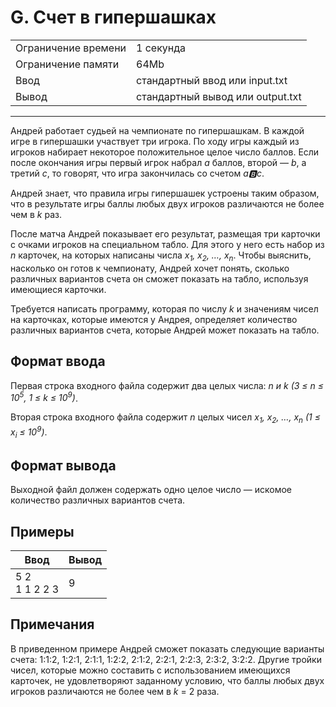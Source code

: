 # G. Счет в гипершашках

<table>
  <tr>
  	<td>Ограничение времени</td>
  	<td>1 секунда</td>
  </tr>
  <tr>
  	<td>Ограничение памяти</td>
  	<td>64Mb</td>
  </tr>
  <tr>
  	<td>Ввод</td>
  	<td>стандартный ввод или input.txt</td>
  </tr>
  <tr>
  	<td>Вывод</td>
  	<td>стандартный вывод или output.txt</td>
  </tr>
</table>

---
Андрей работает судьей на чемпионате по гипершашкам. В каждой игре в гипершашки участвует три игрока. По ходу игры каждый из игроков набирает некоторое положительное целое число баллов. Если после окончания игры первый игрок набрал *a* баллов, второй — *b*, а третий *c*, то говорят, что игра закончилась со счетом *a:b:c*.

Андрей знает, что правила игры гипершашек устроены таким образом, что в результате игры баллы любых двух игроков различаются не более чем в *k* раз.

После матча Андрей показывает его результат, размещая три карточки с очками игроков на специальном табло. Для этого у него есть набор из *n* карточек, на которых написаны числа *x<sub>1</sub>, x<sub>2</sub>, …, x<sub>n</sub>*. Чтобы выяснить, насколько он готов к чемпионату, Андрей хочет понять, сколько различных вариантов счета он сможет показать на табло, используя имеющиеся карточки.

Требуется написать программу, которая по числу *k* и значениям чисел на карточках, которые имеются у Андрея, определяет количество различных вариантов счета, которые Андрей может показать на табло.

## Формат ввода

Первая строка входного файла содержит два целых числа: *n и k (3 ≤ n ≤ 10<sup>5</sup>, 1 ≤ k ≤ 10<sup>9</sup>)*.

Вторая строка входного файла содержит *n* целых чисел *x<sub>1</sub>, x<sub>2</sub>, …, x<sub>n</sub> (1 ≤ x<sub>i</sub> ≤ 10<sup>9</sup>)*.

## Формат вывода

Выходной файл должен содержать одно целое число — искомое количество различных вариантов счета.

## Примеры

|Ввод|Вывод|
|---|---|
|5 2<br>1 1 2 2 3|9|

## Примечания

В приведенном примере Андрей сможет показать следующие варианты счета: 1:1:2, 1:2:1, 2:1:1, 1:2:2, 2:1:2, 2:2:1, 2:2:3, 2:3:2, 3:2:2. Другие тройки чисел, которые можно составить с использованием имеющихся карточек, не удовлетворяют заданному условию, что баллы любых двух игроков различаются не более чем в *k* = 2 раза.
